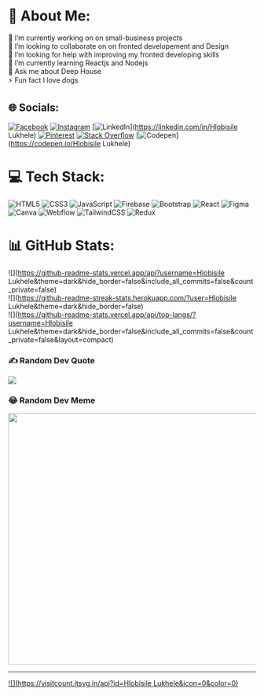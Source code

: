 # 💫 About Me:
🔭 I’m currently working on on small-business projects<br>👯 I’m looking to collaborate on  on fronted developement and Design<br>🤝 I’m looking for help with improving my fronted developing skills<br>🌱 I’m currently learning Reactjs and Nodejs<br>💬 Ask me about Deep House<br>⚡ Fun fact  I love dogs


## 🌐 Socials:
[![Facebook](https://img.shields.io/badge/Facebook-%231877F2.svg?logo=Facebook&logoColor=white)](https://facebook.com/hlobi_lukhele) [![Instagram](https://img.shields.io/badge/Instagram-%23E4405F.svg?logo=Instagram&logoColor=white)](https://instagram.com/hlobi_lukhele) [![LinkedIn](https://img.shields.io/badge/LinkedIn-%230077B5.svg?logo=linkedin&logoColor=white)](https://linkedin.com/in/Hlobisile Lukhele) [![Pinterest](https://img.shields.io/badge/Pinterest-%23E60023.svg?logo=Pinterest&logoColor=white)](https://pinterest.com/Hlobi_Lukhele) [![Stack Overflow](https://img.shields.io/badge/-Stackoverflow-FE7A16?logo=stack-overflow&logoColor=white)](https://stackoverflow.com/users/user:20432739) [![Codepen](https://img.shields.io/badge/Codepen-000000?style=for-the-badge&logo=codepen&logoColor=white)](https://codepen.io/Hlobisile Lukhele) 

# 💻 Tech Stack:
![HTML5](https://img.shields.io/badge/html5-%23E34F26.svg?style=for-the-badge&logo=html5&logoColor=white) ![CSS3](https://img.shields.io/badge/css3-%231572B6.svg?style=for-the-badge&logo=css3&logoColor=white) ![JavaScript](https://img.shields.io/badge/javascript-%23323330.svg?style=for-the-badge&logo=javascript&logoColor=%23F7DF1E)  ![Firebase](https://img.shields.io/badge/firebase-%23039BE5.svg?style=for-the-badge&logo=firebase) ![Bootstrap](https://img.shields.io/badge/bootstrap-%23563D7C.svg?style=for-the-badge&logo=bootstrap&logoColor=white)   ![React](https://img.shields.io/badge/react-%2320232a.svg?style=for-the-badge&logo=react&logoColor=%2361DAFB) 	![Figma](https://img.shields.io/badge/figma-%23F24E1E.svg?style=for-the-badge&logo=figma&logoColor=white) ![Canva](https://img.shields.io/badge/Canva-%2300C4CC.svg?style=for-the-badge&logo=Canva&logoColor=white) ![Webflow](https://img.shields.io/badge/Webflow-4353FF?style=for-the-badge&logo=webflow&logoColor=white) ![TailwindCSS](https://img.shields.io/badge/tailwindcss-%2338B2AC.svg?style=for-the-badge&logo=tailwind-css&logoColor=white) ![Redux](https://img.shields.io/badge/redux-%23593d88.svg?style=for-the-badge&logo=redux&logoColor=white)
# 📊 GitHub Stats:
![](https://github-readme-stats.vercel.app/api?username=Hlobisile Lukhele&theme=dark&hide_border=false&include_all_commits=false&count_private=false)<br/>
![](https://github-readme-streak-stats.herokuapp.com/?user=Hlobisile Lukhele&theme=dark&hide_border=false)<br/>
![](https://github-readme-stats.vercel.app/api/top-langs/?username=Hlobisile Lukhele&theme=dark&hide_border=false&include_all_commits=false&count_private=false&layout=compact)

### ✍️ Random Dev Quote
![](https://quotes-github-readme.vercel.app/api?type=horizontal&theme=radical)

### 😂 Random Dev Meme
<img src="https://rm.up.railway.app/" width="512px"/>

---
[![](https://visitcount.itsvg.in/api?id=Hlobisile Lukhele&icon=0&color=0)](https://visitcount.itsvg.in)

<!-- Proudly created with GPRM ( https://gprm.itsvg.in ) -->
